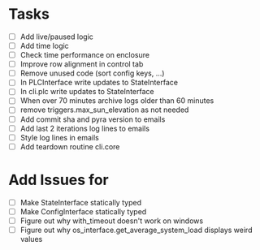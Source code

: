 # Tasks

-   [ ] Add live/paused logic
-   [ ] Add time logic
-   [ ] Check time performance on enclosure
-   [ ] Improve row alignment in control tab
-   [ ] Remove unused code (sort config keys, ...)
-   [ ] In PLCInterface write updates to StateInterface
-   [ ] In cli.plc write updates to StateInterface
-   [ ] When over 70 minutes archive logs older than 60 minutes
-   [ ] remove triggers.max_sun_elevation as not needed
-   [ ] Add commit sha and pyra version to emails
-   [ ] Add last 2 iterations log lines to emails
-   [ ] Style log lines in emails
-   [ ] Add teardown routine cli.core

# Add Issues for

-   [ ] Make StateInterface statically typed
-   [ ] Make ConfigInterface statically typed
-   [ ] Figure out why with_timeout doesn't work on windows
-   [ ] Figure out why os_interface.get_average_system_load displays weird values
